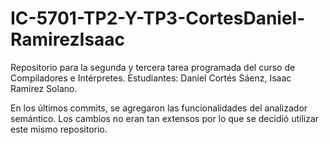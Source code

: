 IC-5701-TP2-Y-TP3-CortesDaniel-RamirezIsaac
=====================================

Repositorio para la segunda y tercera tarea programada del curso de Compiladores e Intérpretes. Estudiantes: Daniel Cortés Sáenz, Isaac Ramírez Solano.

En los últimos commits, se agregaron las funcionalidades del analizador semántico. Los cambios no eran tan extensos por lo que se
decidió utilizar este mismo repositorio.
